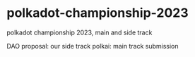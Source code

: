 # polkadot-championship-2023
polkadot championship 2023, main and side track

DAO proposal: our side track
polkai: main track submission